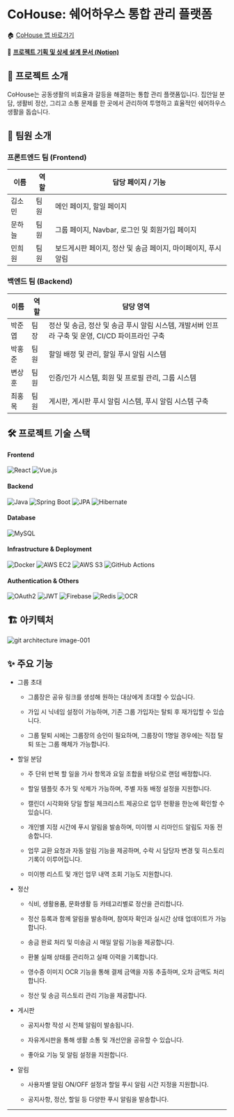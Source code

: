# CoHouse: 쉐어하우스 통합 관리 플랫폼
🏠 [CoHouse 앱 바로가기](https://cohouse-client.vercel.app/)

🔗 [**프로젝트 기획 및 상세 설계 문서 (Notion)**](https://onyx-cloak-677.notion.site/CoHouse-2428e1f790e98080ab7cdfe10843bb78?source=copy_link)



## 🚀 프로젝트 소개
CoHouse는 공동생활의 비효율과 갈등을 해결하는 통합 관리 플랫폼입니다. 집안일 분담, 생활비 정산, 그리고 소통 문제를 한 곳에서 관리하여 투명하고 효율적인 쉐어하우스 생활을 돕습니다.

## 👥 팀원 소개 
### 프론트엔드 팀 (Frontend)
| 이름           | 역할          | 담당 페이지 / 기능                                       |
|----------------|---------------|---------------------------------------------------------|
| 김소민         | 팀원          | 메인 페이지, 할일 페이지                                |
| 문하늘         | 팀원          | 그룹 페이지, Navbar, 로그인 및 회원가입 페이지          |
| 민희원         | 팀원          | 보드게시판 페이지, 정산 및 송금 페이지, 마이페이지, 푸시 알림 |

### 백엔드 팀 (Backend)
| 이름           | 역할          | 담당 영역                                                 |
|----------------|---------------|-----------------------------------------------------------|
| 박준엽         | 팀장          | 정산 및 송금, 정산 및 송금 푸시 알림 시스템, 개발서버 인프라 구축 및 운영, CI/CD 파이프라인 구축 |
| 박홍준         | 팀원          | 할일 배정 및 관리, 할일 푸시 알림 시스템 |
| 변상훈         | 팀원          | 인증/인가 시스템, 회원 및 프로필 관리, 그룹 시스템 |
| 최홍목         | 팀원          | 게시판, 게시판 푸시 알림 시스템, 푸시 알림 시스템 구축 |


## 🛠️ 프로젝트 기술 스택
#### **Frontend**
![React](https://img.shields.io/badge/React-61DAFB?style=for-the-badge&logo=react&logoColor=black)
![Vue.js](https://img.shields.io/badge/Vue.js-4FC08D?style=for-the-badge&logo=vuedotjs&logoColor=white)

#### **Backend**
![Java](https://img.shields.io/badge/Java-007396?style=for-the-badge&logo=java&logoColor=white)
![Spring Boot](https://img.shields.io/badge/Spring_Boot-6DB33F?style=for-the-badge&logo=spring-boot&logoColor=white)
![JPA](https://img.shields.io/badge/JPA-59666C?style=for-the-badge&logo=spring&logoColor=white)
![Hibernate](https://img.shields.io/badge/Hibernate-59666C?style=for-the-badge&logo=hibernate&logoColor=white)

#### **Database**
![MySQL](https://img.shields.io/badge/MySQL-4479A1?style=for-the-badge&logo=mysql&logoColor=white)

#### **Infrastructure & Deployment**
![Docker](https://img.shields.io/badge/Docker-2496ED?style=for-the-badge&logo=docker&logoColor=white)
![AWS EC2](https://img.shields.io/badge/AWS_EC2-FF9900?style=for-the-badge&logo=amazon-aws&logoColor=white)
![AWS S3](https://img.shields.io/badge/AWS_S3-569A31?style=for-the-badge&logo=amazon-aws&logoColor=white)
![GitHub Actions](https://img.shields.io/badge/GitHub_Actions-2088FF?style=for-the-badge&logo=github-actions&logoColor=white)

#### **Authentication & Others**
![OAuth2](https://img.shields.io/badge/OAuth2-FB542B?style=for-the-badge&logo=oauth&logoColor=white)
![JWT](https://img.shields.io/badge/JWT-000000?style=for-the-badge&logo=json-web-tokens&logoColor=white)
![Firebase](https://img.shields.io/badge/Firebase-FFCA28?style=for-the-badge&logo=firebase&logoColor=black)
![Redis](https://img.shields.io/badge/Redis-DC382D?style=for-the-badge&logo=redis&logoColor=white)
![OCR](https://img.shields.io/badge/OCR-FF8800?style=for-the-badge&logo=googledocs&logoColor=white)

## 🏗️ 아키텍처
![git architecture image-001](https://github.com/user-attachments/assets/15b9506b-1dd7-4dcf-9873-3d1288546bba)
  
## ✨ 주요 기능
- 그룹 초대
  - 그룹장은 공유 링크를 생성해 원하는 대상에게 초대할 수 있습니다.

  - 가입 시 닉네임 설정이 가능하며, 기존 그룹 가입자는 탈퇴 후 재가입할 수 있습니다.

  - 그룹 탈퇴 시에는 그룹장의 승인이 필요하며, 그룹장이 1명일 경우에는 직접 탈퇴 또는 그룹 해체가 가능합니다.

- 할일 분담
  - 주 단위 반복 할 일을 가사 항목과 요일 조합을 바탕으로 랜덤 배정합니다.

  - 할일 템플릿 추가 및 삭제가 가능하며, 주별 자동 배정 설정을 지원합니다.

  - 캘린더 시각화와 당일 할일 체크리스트 제공으로 업무 현황을 한눈에 확인할 수 있습니다.

  - 개인별 지정 시간에 푸시 알림을 발송하며, 미이행 시 리마인드 알림도 자동 전송합니다.

  - 업무 교환 요청과 자동 알림 기능을 제공하며, 수락 시 담당자 변경 및 히스토리 기록이 이루어집니다.

  - 미이행 리스트 및 개인 업무 내역 조회 기능도 지원합니다.

- 정산
  - 식비, 생활용품, 문화생활 등 카테고리별로 정산을 관리합니다.

  - 정산 등록과 함께 알림을 발송하며, 참여자 확인과 실시간 상태 업데이트가 가능합니다.

  - 송금 완료 처리 및 미송금 시 매일 알림 기능을 제공합니다.

  - 환불 실패 상태를 관리하고 실패 이력을 기록합니다.

  - 영수증 이미지 OCR 기능을 통해 결제 금액을 자동 추출하며, 오차 금액도 처리합니다.

  - 정산 및 송금 히스토리 관리 기능을 제공합니다.

- 게시판
  - 공지사항 작성 시 전체 알림이 발송됩니다.

  - 자유게시판을 통해 생활 소통 및 개선안을 공유할 수 있습니다.

  - 좋아요 기능 및 알림 설정을 지원합니다.

- 알림
  - 사용자별 알림 ON/OFF 설정과 할일 푸시 알림 시간 지정을 지원합니다.

  - 공지사항, 정산, 할일 등 다양한 푸시 알림을 발송합니다.
---
